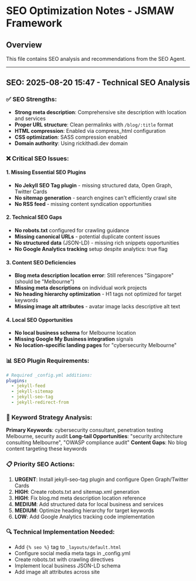 # SEO Optimization Notes - JSMAW Framework

## Overview
This file contains SEO analysis and recommendations from the SEO Agent.

---

## SEO: 2025-08-20 15:47 - Technical SEO Analysis

### ✅ **SEO Strengths:**
- **Strong meta description**: Comprehensive site description with location and services
- **Proper URL structure**: Clean permalinks with `/blog/:title` format
- **HTML compression**: Enabled via compress_html configuration
- **CSS optimization**: SASS compression enabled
- **Domain authority**: Using rickithadi.dev domain

### ❌ **Critical SEO Issues:**

#### 1. **Missing Essential SEO Plugins**
- **No Jekyll SEO Tag plugin** - missing structured data, Open Graph, Twitter Cards
- **No sitemap generation** - search engines can't efficiently crawl site
- **No RSS feed** - missing content syndication opportunities

#### 2. **Technical SEO Gaps**
- **No robots.txt** configured for crawling guidance
- **Missing canonical URLs** - potential duplicate content issues
- **No structured data** (JSON-LD) - missing rich snippets opportunities
- **No Google Analytics tracking** setup despite analytics: true flag

#### 3. **Content SEO Deficiencies**
- **Blog meta description location error**: Still references "Singapore" (should be "Melbourne")
- **Missing meta descriptions** on individual work projects
- **No heading hierarchy optimization** - H1 tags not optimized for target keywords
- **Missing image alt attributes** - avatar image lacks descriptive alt text

#### 4. **Local SEO Opportunities**
- **No local business schema** for Melbourne location
- **Missing Google My Business integration** signals
- **No location-specific landing pages** for "cybersecurity Melbourne"

### 📊 **SEO Plugin Requirements:**
```yaml
# Required _config.yml additions:
plugins:
  - jekyll-feed
  - jekyll-sitemap
  - jekyll-seo-tag
  - jekyll-redirect-from
```

### 🎯 **Keyword Strategy Analysis:**
**Primary Keywords**: cybersecurity consultant, penetration testing Melbourne, security audit
**Long-tail Opportunities**: "security architecture consulting Melbourne", "OWASP compliance audit"
**Content Gaps**: No blog content targeting these keywords

### 📋 **Priority SEO Actions:**
1. **URGENT**: Install jekyll-seo-tag plugin and configure Open Graph/Twitter Cards
2. **HIGH**: Create robots.txt and sitemap.xml generation
3. **HIGH**: Fix blog.md meta description location reference
4. **MEDIUM**: Add structured data for local business and services
5. **MEDIUM**: Optimize heading hierarchy for target keywords
6. **LOW**: Add Google Analytics tracking code implementation

### 🔍 **Technical Implementation Needed:**
- Add `{% seo %}` tag to `_layouts/default.html`
- Configure social media meta tags in _config.yml
- Create robots.txt with crawling directives
- Implement local business JSON-LD schema
- Add image alt attributes across site
